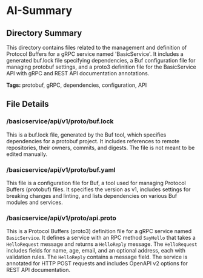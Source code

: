 # AI-Summary
## Directory Summary
This directory contains files related to the management and definition of Protocol Buffers for a gRPC service named 'BasicService'. It includes a generated buf.lock file specifying dependencies, a Buf configuration file for managing protobuf settings, and a proto3 definition file for the BasicService API with gRPC and REST API documentation annotations.

**Tags:** protobuf, gRPC, dependencies, configuration, API

## File Details
    
### /basicservice/api/v1/proto/buf.lock
This is a buf.lock file, generated by the Buf tool, which specifies dependencies for a protobuf project. It includes references to remote repositories, their owners, commits, and digests. The file is not meant to be edited manually.

### /basicservice/api/v1/proto/buf.yaml
This file is a configuration file for Buf, a tool used for managing Protocol Buffers (protobuf) files. It specifies the version as v1, includes settings for breaking changes and linting, and lists dependencies on various Buf modules and services.

### /basicservice/api/v1/proto/api.proto
This is a Protocol Buffers (proto3) definition file for a gRPC service named `BasicService`. It defines a service with an RPC method `SayHello` that takes a `HelloRequest` message and returns a `HelloReply` message. The `HelloRequest` includes fields for name, age, email, and an optional address, each with validation rules. The `HelloReply` contains a message field. The service is annotated for HTTP POST requests and includes OpenAPI v2 options for REST API documentation.
